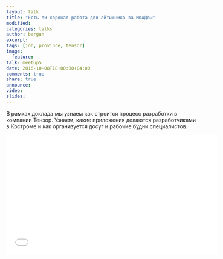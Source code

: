```yaml
---
layout: talk
title: "Есть ли хорошая работа для айтишника за МКАДом"
modified:
categories: talks
author: bargan
excerpt:
tags: [job, province, tensor]
image:
  feature:
talk: meetup5
date: 2016-10-08T18:00:00+04:00
comments: true
share: true
announce:
video:
slides: 
---
```


В рамках доклада мы узнаем как строится процесс разработки в компании Тензор. Узнаем, какие приложения делаются разработчиками в Костроме и как организуется досуг и рабочие будни специалистов.

<iframe width="560" height="315" src="//www.youtube.com/embed/Ypv_TGBp-vQ" frameborder="0" allowfullscreen></iframe>
